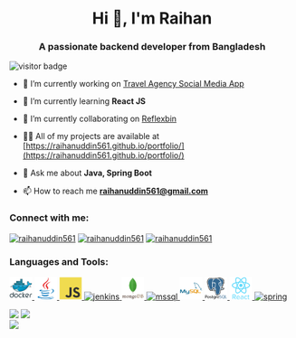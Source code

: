 <h1 align="center">Hi 👋, I'm Raihan</h1>
<h3 align="center">A passionate backend developer from Bangladesh</h3>

<p align="left"> <img src="https://visitor-badge.laobi.icu/badge?page_id=raihanuddin561.raihanuddin561" alt="visitor badge"/> </p>
<!--data-canonical-src="https://visitor-badge.laobi.icu/badge?page_id=kunal-kushwaha.kunal-kushwaha"-->

<!--<p align="left"> <a href="https://github.com/ryo-ma/github-profile-trophy"><img src="https://github-profile-trophy.vercel.app/?username=raihanuddin561" alt="raihanuddin561" /></a> </p>-->

- 🔭 I’m currently working on [Travel Agency Social Media App](https://github.com/raihanuddin561/travel-agency-social-media-app)

- 🌱 I’m currently learning **React JS**

- 👯 I’m currently collaborating on [Reflexbin](https://github.com/touhidion/reflexbin)

- 👨‍💻 All of my projects are available at [https://raihanuddin561.github.io/portfolio/](https://raihanuddin561.github.io/portfolio/)

- 💬 Ask me about **Java, Spring Boot**

- 📫 How to reach me **raihanuddin561@gmail.com**

<h3 align="left">Connect with me:</h3>
<p align="left">
<a href="https://linkedin.com/in/raihanuddin561" target="blank"><img align="center" src="https://raw.githubusercontent.com/rahuldkjain/github-profile-readme-generator/master/src/images/icons/Social/linked-in-alt.svg" alt="raihanuddin561" height="30" width="40" /></a>
<a href="https://www.leetcode.com/raihanuddin561" target="blank"><img align="center" src="https://raw.githubusercontent.com/rahuldkjain/github-profile-readme-generator/master/src/images/icons/Social/leet-code.svg" alt="raihanuddin561" height="30" width="40" /></a>
<a href="https://twitter.com/raihanuddin561" target="blank"><img align="center" src="https://raw.githubusercontent.com/rahuldkjain/github-profile-readme-generator/master/src/images/icons/Social/twitter.svg" alt="raihanuddin561" height="30" width="40" /></a>
</p>

<h3 align="left">Languages and Tools:</h3>
<p align="left"> <a href="https://www.docker.com/" target="_blank" rel="noreferrer"> <img src="https://raw.githubusercontent.com/devicons/devicon/master/icons/docker/docker-original-wordmark.svg" alt="docker" width="40" height="40"/> </a> <a href="https://www.java.com" target="_blank" rel="noreferrer"> <img src="https://raw.githubusercontent.com/devicons/devicon/master/icons/java/java-original.svg" alt="java" width="40" height="40"/> </a><a href="https://developer.mozilla.org/en-US/docs/Web/JavaScript" target="_blank" rel="noreferrer"> <img src="https://raw.githubusercontent.com/devicons/devicon/master/icons/javascript/javascript-original.svg" alt="javascript" width="40" height="40"/> </a> <a href="https://www.jenkins.io" target="_blank" rel="noreferrer"> <img src="https://www.vectorlogo.zone/logos/jenkins/jenkins-icon.svg" alt="jenkins" width="40" height="40"/> </a> <a href="https://www.mongodb.com/" target="_blank" rel="noreferrer"> <img src="https://raw.githubusercontent.com/devicons/devicon/master/icons/mongodb/mongodb-original-wordmark.svg" alt="mongodb" width="40" height="40"/> </a> <a href="https://www.microsoft.com/en-us/sql-server" target="_blank" rel="noreferrer"> <img src="https://www.svgrepo.com/show/303229/microsoft-sql-server-logo.svg" alt="mssql" width="40" height="40"/> </a> <a href="https://www.mysql.com/" target="_blank" rel="noreferrer"> <img src="https://raw.githubusercontent.com/devicons/devicon/master/icons/mysql/mysql-original-wordmark.svg" alt="mysql" width="40" height="40"/> </a> <a href="https://www.postgresql.org" target="_blank" rel="noreferrer"> <img src="https://raw.githubusercontent.com/devicons/devicon/master/icons/postgresql/postgresql-original-wordmark.svg" alt="postgresql" width="40" height="40"/> </a> <a href="https://reactjs.org/" target="_blank" rel="noreferrer"> <img src="https://raw.githubusercontent.com/devicons/devicon/master/icons/react/react-original-wordmark.svg" alt="react" width="40" height="40"/> </a> <a href="https://spring.io/" target="_blank" rel="noreferrer"> <img src="https://www.vectorlogo.zone/logos/springio/springio-icon.svg" alt="spring" width="40" height="40"/> </a> </p>
<p align="left">
  <img width="48%" src="https://github-readme-stats.vercel.app/api?username=raihanuddin561&show_icons=true&theme=tokyonight&rank_icon=github" />
  <img width="48%" src="https://streak-stats.demolab.com/?user=raihanuddin561" /><br/>
  <img width="48%" src="https://github-readme-stats.vercel.app/api/top-langs?username=raihanuddin561&layout=pie&langs_count=8"/>
</p>


<!--### Hello everyone! Welcome to my GIT profile 👋
this part is copy from readme generator
<p><img align="left" src="https://github-readme-stats.vercel.app/api/top-langs?username=raihanuddin561&show_icons=true&locale=en&layout=compact" alt="raihanuddin561" /></p>

<p>&nbsp;<img align="center" src="https://github-readme-stats.vercel.app/api?username=raihanuddin561&show_icons=true&locale=en" alt="raihanuddin561" /></p>

<p><img align="center" src="https://github-readme-streak-stats.herokuapp.com/?user=raihanuddin561&" alt="raihanuddin561" /></p>
-->
<!--
[![GitHub Streak](https://streak-stats.demolab.com/?user=DenverCoder1&theme=dark)](https://git.io/streak-stats)
**raihanuddin561/raihanuddin561** is a ✨ _special_ ✨ repository because its `README.md` (this file) appears on your GitHub profile.

Here are some ideas to get you started:

- 🔭 I’m currently working on ...
- 🌱 I’m currently learning ...
- 👯 I’m looking to collaborate on ...
- 🤔 I’m looking for help with ...
- 💬 Ask me about ...
- 📫 How to reach me: ...
- 😄 Pronouns: ...
- ⚡ Fun fact: ...
-->
